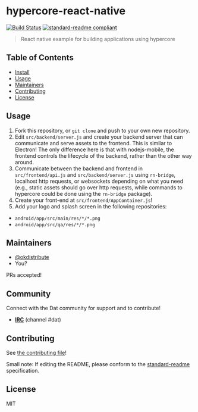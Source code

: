# hypercore-react-native

[![Build Status](https://app.bitrise.io/app/288e6b3c3069b8e6/status.svg?token=WQq3QO2MrSbNUnr4mfO8gQ&branch=master)](https://app.bitrise.io/app/288e6b3c3069b8e6)
[![standard-readme compliant](https://img.shields.io/badge/standard--readme-OK-green.svg?style=flat-square)](https://github.com/RichardLitt/standard-readme)

> React native example for building applications using hypercore

## Table of Contents

- [Install](#install)
- [Usage](#usage)
- [Maintainers](#maintainers)
- [Contributing](#contributing)
- [License](#license)

## Usage

1. Fork this repository, or `git clone` and push to your own new repository.
2. Edit `src/backend/server.js` and create your backend server that can
   communicate and serve assets to the frontend. This is similar
   to Electron! The only difference here is that with nodejs-mobile, the
   frontend controls the lifecycle of the backend, rather than the other way around.
3. Communicate between the backend and frontend in `src/frontend/api.js` and
   `src/backend/server.js` using `rn-bridge`, localhost http requests, or
    websockets depending on what you need (e.g., static assets should go over http
    requests, while commands to hypercore could be done using the `rn-bridge`
    package).
4. Create your front-end at `src/frontend/AppContainer.js`! 
5. Add your logo and splash screen in the following repositories:
  * `android/app/src/main/res/*/*.png`
  * `android/app/src/qa/res/*/*.png`

## Maintainers

- [@okdistribute](https://github.com/okdistribute)
- You?

PRs accepted!

## Community

Connect with the Dat community for support and to contribute!

- [**IRC**](https://kiwiirc.com/nextclient/irc.freenode.net/) (channel #dat)

## Contributing

See [the contributing file](CONTRIBUTING.md)!


Small note: If editing the README, please conform to the [standard-readme](https://github.com/RichardLitt/standard-readme) specification.

## License

MIT
